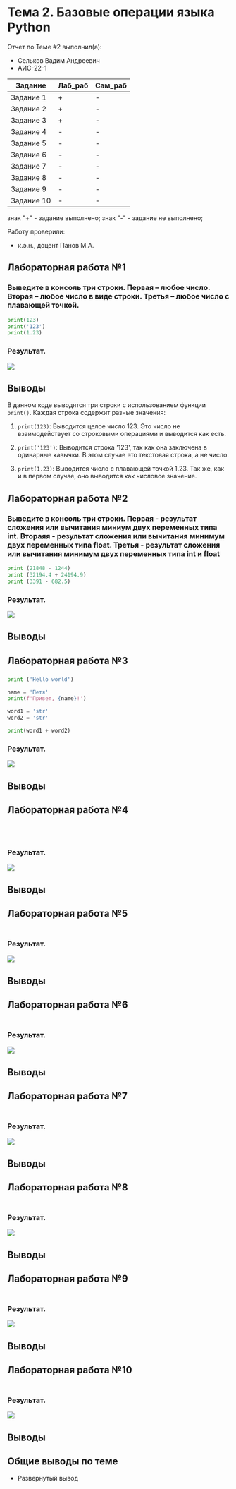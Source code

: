 # Тема 2. Базовые операции языка Python
Отчет по Теме #2 выполнил(а):
- Сельков Вадим Андреевич
- АИС-22-1

| Задание | Лаб_раб | Сам_раб |
| ------ | ------ | ------ |
| Задание 1 | + | - |
| Задание 2 | + | - |
| Задание 3 | + | - |
| Задание 4 | - | - |
| Задание 5 | - | - |
| Задание 6 | - | - |
| Задание 7 | - | - |
| Задание 8 | - | - |
| Задание 9 | - | - |
| Задание 10 | - | - |

знак "+" - задание выполнено; знак "-" - задание не выполнено;

Работу проверили:
- к.э.н., доцент Панов М.А.

## Лабораторная работа №1
### Выведите в консоль три строки. Первая – любое число. Вторая – любое число в виде строки. Третья – любое число с плавающей точкой.

```python
print(123)
print('123')
print(1.23)
```
### Результат.
![](pic/2.1.png)

## Выводы

В данном коде выводятся три строки с использованием функции `print()`. Каждая строка содержит разные значения:

1. `print(123)`: Выводится целое число 123. Это число не взаимодействует со строковыми операциями и выводится как есть.

2. `print('123')`: Выводится строка '123', так как она заключена в одинарные кавычки. В этом случае это текстовая строка, а не число.

3. `print(1.23)`: Выводится число с плавающей точкой 1.23. Так же, как и в первом случае, оно выводится как числовое значение.

## Лабораторная работа №2
### Выведите в консоль три строки. Первая - результат сложения или вычитания миниум двух переменных типа int. Втораяя - результат сложения или вычитания минимум двух переменных типа float. Третья - результат сложения или вычитания минимум двух переменных типа int и float

```python
print (21848 - 1244)
print (32194.4 + 24194.9)
print (3391 - 682.5)
```
### Результат.

![](pic/2.2.png)

## Выводы


## Лабораторная работа №3
### 

```python
print ('Hello world')

name = 'Петя'
print(f'Привет, {name}!')

word1 = 'str'
word2 = 'str'

print(word1 + word2)
```
### Результат.

![](pic/2.3.png)

## Выводы

## Лабораторная работа №4
### 

```python




```
### Результат.

![](pic/2.3.png)

## Выводы

## Лабораторная работа №5
### 

```python


```
### Результат.

![](pic/2.3.png)

## Выводы

## Лабораторная работа №6
### 

```python


```
### Результат.

![](pic/2.3.png)

## Выводы

## Лабораторная работа №7
### 

```python


```
### Результат.

![](pic/2.3.png)

## Выводы

## Лабораторная работа №8
### 

```python


```
### Результат.

![](pic/2.3.png)

## Выводы

## Лабораторная работа №9
### 

```python


```
### Результат.

![](pic/2.3.png)

## Выводы

## Лабораторная работа №10
### 

```python


```
### Результат.

![](pic/2.3.png)

## Выводы



## Общие выводы по теме
- Развернутый вывод
